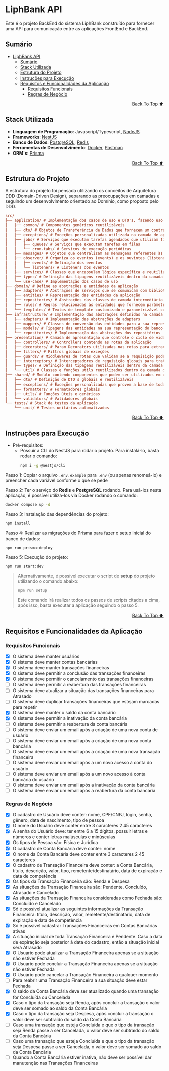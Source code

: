 # LiphBank API

Este é o projeto BackEnd do sistema LiphBank construído para fornecer uma API para comunicação entre as aplicações FrontEnd e BackEnd.

## Sumário

- [LiphBank API](#liphbank-api)
  - [Sumário](#sumário)
  - [Stack Utilizada](#stack-utilizada)
  - [Estrutura do Projeto](#estrutura-do-projeto)
  - [Instruções para Execução](#instruções-para-execução)
  - [Requisitos e Funcionalidades da Aplicação](#requisitos-e-funcionalidades-da-aplicação)
    - [Requisitos Funcionais](#requisitos-funcionais)
    - [Regras de Negócio](#regras-de-negócio)

<div align="right">

[Back To Top ⬆️](#liphbank-api)
</div>

## Stack Utilizada

- **Linguagem de Programação**: Javascript/Typescript, [NodeJS](https://nodejs.org/pt)
- **Frameworks**: [NestJS](https://nestjs.com/)
- **Banco de Dados**: [PostgreSQL](https://www.postgresql.org/), [Redis](https://redis.io/)
- **Ferramentas de Desenvolvimento**: [Docker](https://www.docker.com/), [Postman](https://www.postman.com/)
- **ORM's**: [Prisma](https://www.prisma.io/)

<div align="right">

[Back To Top ⬆️](#liphbank-api)
</div>

## Estrutura do Projeto

A estrutura do projeto foi pensada utilizando os conceitos de Arquitetura DDD (Domain-Driven Design), separando as preocupações em camadas e seguindo um desenvolvimento orientado ao Domínio, como proposto pelo DDD.

```ini
src/
├── application/ # Implementação dos casos de uso e DTO's, fazendo uso das abstrações definidas no domínio
│   ├── common/ # Componentes genéricos reutilizáveis
│   ├── dto/ # Objetos de Transferência de Dados que fornecem um contrato de entrada para os Casos de Uso
│   ├── exceptions/ # Exceções personalizadas utilizada na camada de aplicação
│   ├── jobs/ # Serviços que executam tarefas agendados que utilizam filas (queues) ou são executadas periodicamente (cron jobs)
│   │   ├── queues/ # Serviços que executam tarefas em filas
│   │   └── cron-tabs/ # Serviços de execução periódicas
│   ├── messages/ # Objetos que centralizam as mensagens referentes às entidades do domínio
│   ├── observer/ # Organiza os eventos (events) e os ouvintes (listeners) destes eventos
│   │   ├── events/ # Definição dos eventos
│   │   └── listeners/ # Listeners dos eventos
│   ├── services/ # Classes que encapsulam lógica específica e reutilizável para suporte aos casos de uso
│   ├── types/ # Definição das tipagens reutilizáveis dentro da camada de aplicação
│   └── use-case/ # Implementação dos casos de uso
├── domain/ # Define as abstrações e entidades da aplicação
│   ├── adapters/ # Abstrações de serviços que se comunicam com bibliotecas externos ou lógica específica
│   ├── entities/ # Representação das entidades da aplicação
│   ├── repositories/ # Abstrações das classes de camada intermediária entre a aplicação e o banco de dados
│   ├── rules/ # Regras relacionadas às entidades que fornecem parâmetros como valores padrão e configurações específicas
│   └── templates/ # Textos de template customizado e parametrizável com base em variáveis dinâmicas
├── infrastructure/ # Implementação das abstrações definidas na camada de domínio
│   ├── adapters/ # Implementação das abstrações de adapters
│   ├── mappers/ # Classes de conversão das entidades para a sua representação do banco de dados (Model) e vice-versa
│   ├── models/ # Tipagens das entidades na sua representação do banco de dados
│   └── repositories/ # Implementação das abstrações dos repositórios
├── presentation/ # Camada de apresentação que controle o ciclo de vida das requisições (Entrada e Saída de dados da requisição)
│   ├── controllers/ # Controllers contendo as rotas da aplicação
│   ├── decorators/ # Param Decorators utilizadas nas rotas para extração de dados da requisição
│   ├── filters/ # Filtros globais de exceções
│   ├── guards/ # Middlewares de rotas que validam se a requisição pode ou não ser prosseguida
│   ├── interceptors/ # Interceptadores de requisição globais para trativa de resposta
│   ├── types/ # Definição das tipagens reutilizáveis dentro da camada de apresentação
│   └── util/ # Classes e funções utils reutilizados dentro da camada de apresentação
├── shared/ # Modulo contendo componentes que podem ser utilizados em qualquer camada
│   ├── dto/ # Definição de DTO's globais e reutilizáveis
│   ├── exceptions/ # Exceções personalizadas que provem a base de todas as outras exceções definidas na aplicação
│   ├── formatters/ # Formatadores globais
│   ├── utils/ # Funções úteis e genéricas
│   └── validators/ # Validadores globais
└── tests/ # Stack de testes da aplicação
    └── unit/ # Testes unitários automatizados
```

<div align="right">

[Back To Top ⬆️](#liphbank-api)
</div>

## Instruções para Execução

- Pré-requisitos:
  - Possuir a CLI do NestJS para rodar o projeto. Para instalá-lo, basta rodar o comando:
    ```bash
    npm i -g @nestjs/cli
    ```

Passo 1: Copiar o arquivo `.env.example` para `.env` (ou apenas renomeá-lo) e preencher cada variável conforme o que se pede

Passo 2: Ter o serviço do **Redis** e **PostgreSQL** rodando. Para usá-los nesta aplicação, é possível utiliza-los via Docker rodando o comando:

```bash
docker compose up -d
```

Passo 3: Instalação das dependências do projeto:

```bash
npm install
```

Passo 4: Realizar as migrações do Prisma para fazer o setup inicial do banco de dados:

```bash
npm run prisma:deploy
```

Passo 5: Execução do projeto:

```bash
npm run start:dev
```

> Alternativamente, é possível executar o script de **setup** do projeto utilizando o comando abaixo:
>
> ```bash
> npm run setup
> ```
> Este comando irá realizar todos os passos de scripts citados a cima, após isso, basta executar a aplicação seguindo o passo 5.

<div align="right">

[Back To Top ⬆️](#liphbank-api)
</div>

## Requisitos e Funcionalidades da Aplicação

### Requisitos Funcionais

- [X] O sistema deve manter usuários
- [X] O sistema deve manter contas bancárias
- [X] O sistema deve manter transações financeiras
- [X] O sistema deve permitir a conclusão das transações financeiras
- [X] O sistema deve permitir o cancelamento das transações financeiras
- [ ] O sistema deve permitir a reabertura das transações financeiras
- [ ] O sistema deve atualizar a situação das transações financeiras para Atrasado
- [ ] O sistema deve duplicar transações financeiras que estejam marcadas para repetir
- [X] O sistema deve manter o saldo da conta bancário
- [X] O sistema deve permitir a inativação da conta bancária
- [ ] O sistema deve permitir a reabertura da conta bancária
- [ ] O sistema deve enviar um email após a criação de uma nova conta de usuário
- [ ] O sistema deve enviar um email após a criação de uma nova conta bancária
- [ ] O sistema deve enviar um email após a criação de uma nova transação financeira
- [ ] O sistema deve enviar um email após a um novo acesso à conta do usuário
- [ ] O sistema deve enviar um email após a um novo acesso à conta bancária do usuário
- [ ] O sistema deve enviar um email após a inativação da conta bancária
- [ ] O sistema deve enviar um email após a reabertura da conta bancária

### Regras de Negócio

- [X] O cadastro de Usuário deve conter: nome, CPF/CNPJ, login, senha, gênero, data de nascimento, tipo de pessoa
- [X] O nome do Usuário deve conter entre 3 caracteres 2 45 caracteres
- [X] A senha do Usuário deve: ter entre 6 a 15 dígitos, possuir letras e números e conter letras maiúsculas e minúsculas
- [X] Os tipos de Pessoa são: Física e Jurídica
- [X] O cadastro de Conta Bancária deve conter: nome
- [X] O nome da Conta Bancária deve conter entre 3 caracteres 2 45 caracteres
- [X] O cadastro de Transação Financeira deve conter: a Conta Bancária, título, descrição, valor, tipo, remetente/destinatário, data de expiração e data de competência
- [X] Os tipos da Transação Financeira são: Renda e Despesa
- [X] As situações da Transação Financeira são: Pendente, Concluído, Atrasado e Cancelado
- [X] As situações da Transação Financeira consideradas como Fechada são: Concluído e Cancelado
- [X] Só é possível atualizar as seguintes informações da Transação Financeira: título, descrição, valor, remetente/destinatário, data de expiração e data de competência
- [X] Só é possível cadastrar Transações Financeiras em Contas Bancárias ativas
- [X] A situação inicial de toda Transação Financeira é Pendente. Caso a data de expiração seja posterior à data do cadastro, então a situação inicial será Atrasado
- [X] O Usuário pode atualizar a Transação Financeira apenas se a situação não estiver Fechada
- [X] O Usuário pode concluir a Transação Financeira apenas se a situação não estiver Fechada
- [X] O Usuário pode cancelar a Transação Financeira a qualquer momento
- [ ] Para reabrir uma Transação Financeira a sua situação deve estar Fechada
- [X] O saldo da Conta Bancária deve ser atualizado quando uma transação for Concluída ou Cancelada
- [X] Caso o tipo da transação seja Renda, após concluir a transação o valor deve ser somado ao saldo da Conta Bancária
- [X] Caso o tipo da transação seja Despesa, após concluir a transação o valor deve ser subtraído do saldo da Conta Bancária
- [ ] Caso uma transação que esteja Concluída e que o tipo da transação seja Renda passe a ser Cancelada, o valor deve ser subtraído do saldo da Conta Bancária
- [ ] Caso uma transação que esteja Concluída e que o tipo da transação seja Despesa passe a ser Cancelada, o valor deve ser somado ao saldo da Conta Bancária
- [ ] Quando a Conta Bancária estiver inativa, não deve ser possível dar manutenção nas Transações Financeiras